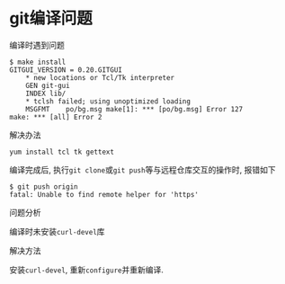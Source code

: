 # git编译问题

编译时遇到问题

```
$ make install
GITGUI_VERSION = 0.20.GITGUI
    * new locations or Tcl/Tk interpreter
    GEN git-gui
    INDEX lib/
    * tclsh failed; using unoptimized loading
    MSGFMT    po/bg.msg make[1]: *** [po/bg.msg] Error 127
make: *** [all] Error 2
```

解决办法

```
yum install tcl tk gettext
```

编译完成后, 执行`git clone`或`git push`等与远程仓库交互的操作时, 报错如下

```
$ git push origin
fatal: Unable to find remote helper for 'https'
```

问题分析

编译时未安装`curl-devel`库

解决方法

安装`curl-devel`, 重新`configure`并重新编译.
